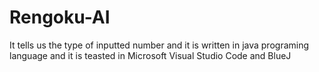# Rengoku-AI
It tells us the type of inputted number
and it is written in java programing language
and it is teasted in Microsoft Visual Studio Code and BlueJ

